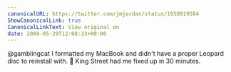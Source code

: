 ```yaml
---
canonicalURL: https://twitter.com/jmjordan/status/1958919584
ShowCanonicalLink: true
CanonicalLinkText: View original on
date: 2009-05-29T12:08:23+00:00
---
```

@gamblingcat I formatted my MacBook and didn't have a proper Leopard disc to reinstall with.  King Street had me fixed up in 30 minutes.
